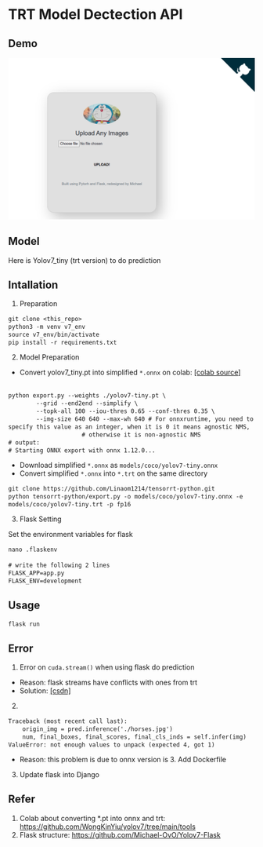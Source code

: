 # TRT Model Dectection API

## Demo
[![Watch the video](attached/title.png)](https://youtu.be/reDtOV7JIe8)

## Model
Here is Yolov7_tiny (trt version) to do prediction

## Intallation
1. Preparation
```
git clone <this_repo>
python3 -m venv v7_env
source v7_env/bin/activate
pip install -r requirements.txt 
```

2. Model Preparation

- Convert yolov7_tiny.pt into simplified `*.onnx` on colab: [[colab source]](https://github.com/WongKinYiu/yolov7/blob/main/tools/YOLOv7trt.ipynb)
```

python export.py --weights ./yolov7-tiny.pt \
        --grid --end2end --simplify \
        --topk-all 100 --iou-thres 0.65 --conf-thres 0.35 \
        --img-size 640 640 --max-wh 640 # For onnxruntime, you need to specify this value as an integer, when it is 0 it means agnostic NMS, 
                     # otherwise it is non-agnostic NMS
# output: 
# Starting ONNX export with onnx 1.12.0...

```


- Download simplified `*.onnx` as `models/coco/yolov7-tiny.onnx`
- Convert simplified `*.onnx` into `*.trt` on the same directory
```
git clone https://github.com/Linaom1214/tensorrt-python.git
python tensorrt-python/export.py -o models/coco/yolov7-tiny.onnx -e models/coco/yolov7-tiny.trt -p fp16
```

3. Flask Setting

Set the environment variables for flask
```
nano .flaskenv

# write the following 2 lines 
FLASK_APP=app.py 
FLASK_ENV=development
````

## Usage

```
flask run
```
## Error 
1. Error on `cuda.stream()` when using flask do prediction
- Reason: flask streams have conflicts with ones from trt 
- Solution: [[csdn]](https://blog.csdn.net/weixin_39739042/article/details/112554503?spm=1001.2101.3001.6650.9&utm_medium=distribute.pc_relevant.none-task-blog-2~default~BlogCommendFromBaidu~default-9.fixedcolumn&depth_1-utm_source=distribute.pc_relevant.none-task-blog-2~default~BlogCommendFromBaidu~default-9.fixedcolumn)
2. 
```
Traceback (most recent call last):
    origin_img = pred.inference('./horses.jpg')
    num, final_boxes, final_scores, final_cls_inds = self.infer(img)
ValueError: not enough values to unpack (expected 4, got 1)

```
- Reason: this problem is due to onnx version is 3. Add Dockerfile 
3. Update flask into Django

## Refer
1. Colab about converting *.pt into onnx and trt: https://github.com/WongKinYiu/yolov7/tree/main/tools
1. Flask structure: https://github.com/Michael-OvO/Yolov7-Flask

